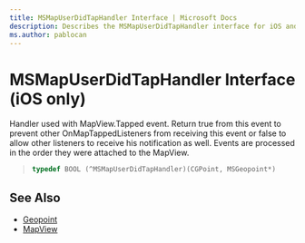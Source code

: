 ```yaml
---
title: MSMapUserDidTapHandler Interface | Microsoft Docs
description: Describes the MSMapUserDidTapHandler interface for iOS and provides the interface's syntax and additional references.
ms.author: pablocan
---
```


# MSMapUserDidTapHandler Interface (iOS only)

Handler used with MapView.Tapped event. Return true from this event to prevent other OnMapTappedListeners from receiving this event or false to allow other listeners to receive his notification as well. Events are processed in the order they were attached to the MapView.

>```objectivec
> typedef BOOL (^MSMapUserDidTapHandler)(CGPoint, MSGeopoint*)
>```

## See Also

* [Geopoint](../Geopoint-class.md)
* [MapView](../MapView-class.md)